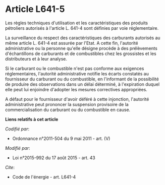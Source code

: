 # Article L641-5

Les règles techniques d'utilisation et les caractéristiques des produits pétroliers autorisés à l'article L. 641-4 sont
définies par voie réglementaire.

La surveillance du respect des caractéristiques des carburants autorisés au même article L. 641-4 est assurée par l'Etat. A
cette fin, l'autorité administrative ou la personne qu'elle désigne procède à des prélèvements d'échantillons de carburants
et de combustibles chez les grossistes et les distributeurs et à leur analyse. 

Si le carburant ou le combustible n'est pas conforme aux exigences réglementaires, l'autorité administrative notifie les
écarts constatés au fournisseur du carburant ou du combustible, en l'informant de la possibilité de produire des observations
dans un délai déterminé, à l'expiration duquel elle peut lui enjoindre d'adopter les mesures correctives appropriées. 

A défaut pour le fournisseur d'avoir déféré à cette injonction, l'autorité administrative peut prononcer la suspension
provisoire de la commercialisation du carburant ou du combustible en cause.

**Liens relatifs à cet article**

_Codifié par_:

  - Ordonnance n°2011-504 du 9 mai 2011 - art. (V)

_Modifié par_:

  - Loi n°2015-992 du 17 août 2015 - art. 43

_Cite_:

  - Code de l'énergie - art. L641-4
